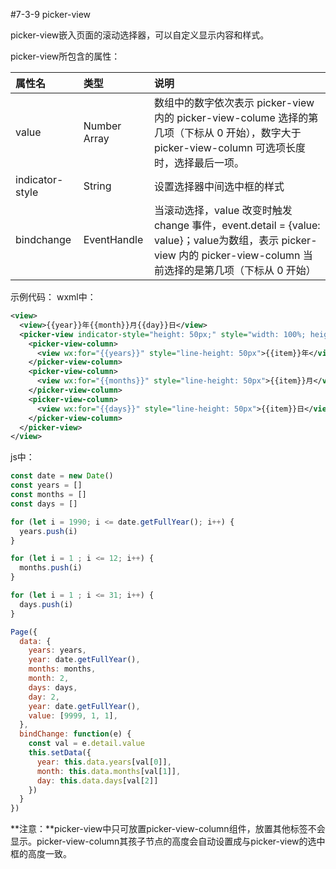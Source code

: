 #7-3-9 picker-view
picker-view嵌入页面的滚动选择器，可以自定义显示内容和样式。
picker-view所包含的属性：
| 属性名 | 类型 | 说明 |
| :--- | :--- | :--- |
| value | Number Array | 数组中的数字依次表示 picker-view 内的 picker-view-colume 选择的第几项（下标从 0 开始），数字大于 picker-view-column 可选项长度时，选择最后一项。 |
| indicator-style | String | 设置选择器中间选中框的样式 |
| bindchange | EventHandle | 当滚动选择，value 改变时触发 change 事件，event.detail = {value: value}；value为数组，表示 picker-view 内的 picker-view-column 当前选择的是第几项（下标从 0 开始） |

示例代码：
wxml中：
```xml
<view>
  <view>{{year}}年{{month}}月{{day}}日</view>
  <picker-view indicator-style="height: 50px;" style="width: 100%; height: 300px;" value="{{value}}" bindchange="bindChange">
    <picker-view-column>
      <view wx:for="{{years}}" style="line-height: 50px">{{item}}年</view>
    </picker-view-column>
    <picker-view-column>
      <view wx:for="{{months}}" style="line-height: 50px">{{item}}月</view>
    </picker-view-column>
    <picker-view-column>
      <view wx:for="{{days}}" style="line-height: 50px">{{item}}日</view>
    </picker-view-column>
  </picker-view>
</view>
```
js中：
```js
const date = new Date()
const years = []
const months = []
const days = []

for (let i = 1990; i <= date.getFullYear(); i++) {
  years.push(i)
}

for (let i = 1 ; i <= 12; i++) {
  months.push(i)
}

for (let i = 1 ; i <= 31; i++) {
  days.push(i)
}

Page({
  data: {
    years: years,
    year: date.getFullYear(),
    months: months,
    month: 2,
    days: days,
    day: 2,
    year: date.getFullYear(),
    value: [9999, 1, 1],
  },
  bindChange: function(e) {
    const val = e.detail.value
    this.setData({
      year: this.data.years[val[0]],
      month: this.data.months[val[1]],
      day: this.data.days[val[2]]
    })
  }
})
```
**注意：**picker-view中只可放置picker-view-column组件，放置其他标签不会显示。picker-view-column其孩子节点的高度会自动设置成与picker-view的选中框的高度一致。